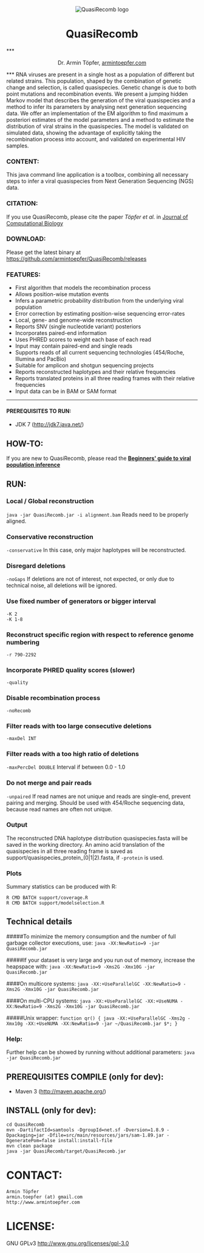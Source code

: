 <p align="center">
  <img src="https://github.com/armintoepfer/QuasiRecomb/blob/master/QR.png?raw=true" alt="QuasiRecomb logo"/>
</p>
<h1 align="center">QuasiRecomb</b></h1>
***
<p align="center">Dr. Armin Töpfer, <a href="http://www.armintoepfer.com">armintoepfer.com</a></p>
***
RNA viruses are present in a single host as a population of different
but related strains. This population, shaped by the combination of
genetic change and selection, is called quasispecies. Genetic change
is due to both point mutations and recombination events. We present a
jumping hidden Markov model that describes the generation of the viral
quasispecies and a method to infer its parameters by analysing next
generation sequencing data. We offer an implementation of the
EM algorithm to find maximum a posteriori estimates of the model
parameters and a method to estimate the distribution of viral strains
in the quasispecies. The model is validated on simulated data, showing
the advantage of explicitly taking the recombination process into
account, and validated on experimental HIV samples.

### CONTENT:
This java command line application is a toolbox, combining all necessary
steps to infer a viral quasispecies from Next Generation Sequencing (NGS) data.

### CITATION:
If you use QuasiRecomb, please cite the paper <i>Töpfer et al.</i> in <a href="http://online.liebertpub.com/doi/abs/10.1089/cmb.2012.0232">Journal of Computational Biology</a>

### DOWNLOAD:
Please get the latest binary at https://github.com/armintoepfer/QuasiRecomb/releases

### FEATURES:
 - First algorithm that models the recombination process
 - Allows position-wise mutation events
 - Infers a parametric probability distribution from the underlying viral population
 - Error correction by estimating position-wise sequencing error-rates
 - Local, gene- and genome-wide reconstruction
 - Reports SNV (single nucleotide variant) posteriors
 - Incorporates paired-end information
 - Uses PHRED scores to weight each base of each read
 - Input may contain paired-end and single reads
 - Supports reads of all current sequencing technologies (454/Roche, Illumina and PacBio)
 - Suitable for amplicon and shotgun sequencing projects
 - Reports reconstructed haplotypes and their relative frequencies
 - Reports translated proteins in all three reading frames with their relative frequencies
 - Input data can be in BAM or SAM format

- - -

#### PREREQUISITES TO RUN:
 - JDK 7 (http://jdk7.java.net/)

## HOW-TO:
If you are new to QuasiRecomb, please read the **[Beginners' guide to viral population inference](https://github.com/cbg-ethz/QuasiRecomb/blob/master/HOWTO.md)**

## RUN:
### Local / Global reconstruction
 `java -jar QuasiRecomb.jar -i alignment.bam`
 Reads need to be properly aligned.

### Conservative reconstruction
 `-conservative` 
  In this case, only major haplotypes will be reconstructed.

### Disregard deletions
 `-noGaps` 
  If deletions are not of interest, not expected, or only due to technical noise, all deletions will be ignored.

### Use fixed number of generators or bigger interval
 ```
 -K 2
 -K 1-8
 ```

### Reconstruct specific region with respect to reference genome numbering
 `-r 790-2292`

### Incorporate PHRED quality scores (slower)
 `-quality`

### Disable recombination process
 `-noRecomb`

### Filter reads with too large consecutive deletions
 `-maxDel INT` 

### Filter reads with a too high ratio of deletions
 `-maxPercDel DOUBLE` Interval if between 0.0 - 1.0

### Do not merge and pair reads
 `-unpaired` 
  If read names are not unique and reads are single-end, prevent pairing and merging. Should be used with 454/Roche sequencing data, because read names are often not unique.

### Output
 The reconstructed DNA haplotype distribution quasispecies.fasta will be saved in the working directory.
 An amino acid translation of the quasispecies in all three reading frame is saved as support/quasispecies_protein_(0|1|2).fasta, if `-protein` is used.
 
### Plots
 Summary statistics can be produced with R:
```
R CMD BATCH support/coverage.R
R CMD BATCH support/modelselection.R
```

## Technical details
#####To minimize the memory consumption and the number of full garbage collector executions, use:
`java -XX:NewRatio=9 -jar QuasiRecomb.jar`

#####If your dataset is very large and you run out of memory, increase the heapspace with:
`java -XX:NewRatio=9 -Xms2G -Xmx10G -jar QuasiRecomb.jar`

####On multicore systems:
`java -XX:+UseParallelGC -XX:NewRatio=9 -Xms2G -Xmx10G -jar QuasiRecomb.jar`

####On multi-CPU systems:
`java -XX:+UseParallelGC -XX:+UseNUMA -XX:NewRatio=9 -Xms2G -Xmx10G -jar QuasiRecomb.jar`

#####Unix wrapper:
`function qr() { java -XX:+UseParallelGC -Xms2g -Xmx10g -XX:+UseNUMA -XX:NewRatio=9 -jar ~/QuasiRecomb.jar $*; }`

### Help:
 Further help can be showed by running without additional parameters:
  `java -jar QuasiRecomb.jar`

## PREREQUISITES COMPILE (only for dev):
 - Maven 3 (http://maven.apache.org/)

## INSTALL (only for dev):
    cd QuasiRecomb
    mvn -DartifactId=samtools -DgroupId=net.sf -Dversion=1.8.9 -Dpackaging=jar -Dfile=src/main/resources/jars/sam-1.89.jar -DgeneratePom=false install:install-file
    mvn clean package
    java -jar QuasiRecomb/target/QuasiRecomb.jar

# CONTACT:
    Armin Töpfer
    armin.toepfer (at) gmail.com
    http://www.armintoepfer.com

# LICENSE:
 GNU GPLv3 http://www.gnu.org/licenses/gpl-3.0
